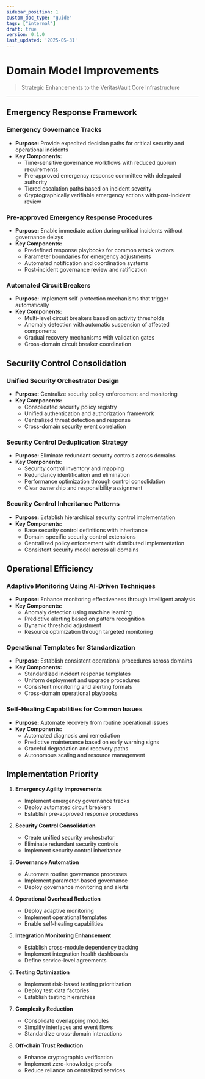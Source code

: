 ```yaml
---
sidebar_position: 1
custom_doc_type: "guide"
tags: ["internal"]
draft: true
version: 0.1.0
last_updated: '2025-05-31'
---
```


# Domain Model Improvements

> Strategic Enhancements to the VeritasVault Core Infrastructure

---

## Emergency Response Framework

### Emergency Governance Tracks

* **Purpose:** Provide expedited decision paths for critical security and operational incidents
* **Key Components:**
  * Time-sensitive governance workflows with reduced quorum requirements
  * Pre-approved emergency response committee with delegated authority
  * Tiered escalation paths based on incident severity
  * Cryptographically verifiable emergency actions with post-incident review

### Pre-approved Emergency Response Procedures

* **Purpose:** Enable immediate action during critical incidents without governance delays
* **Key Components:**
  * Predefined response playbooks for common attack vectors
  * Parameter boundaries for emergency adjustments
  * Automated notification and coordination systems
  * Post-incident governance review and ratification

### Automated Circuit Breakers

* **Purpose:** Implement self-protection mechanisms that trigger automatically
* **Key Components:**
  * Multi-level circuit breakers based on activity thresholds
  * Anomaly detection with automatic suspension of affected components
  * Gradual recovery mechanisms with validation gates
  * Cross-domain circuit breaker coordination

## Security Control Consolidation

### Unified Security Orchestrator Design

* **Purpose:** Centralize security policy enforcement and monitoring
* **Key Components:**
  * Consolidated security policy registry
  * Unified authentication and authorization framework
  * Centralized threat detection and response
  * Cross-domain security event correlation

### Security Control Deduplication Strategy

* **Purpose:** Eliminate redundant security controls across domains
* **Key Components:**
  * Security control inventory and mapping
  * Redundancy identification and elimination
  * Performance optimization through control consolidation
  * Clear ownership and responsibility assignment

### Security Control Inheritance Patterns

* **Purpose:** Establish hierarchical security control implementation
* **Key Components:**
  * Base security control definitions with inheritance
  * Domain-specific security control extensions
  * Centralized policy enforcement with distributed implementation
  * Consistent security model across all domains

## Operational Efficiency

### Adaptive Monitoring Using AI-Driven Techniques

* **Purpose:** Enhance monitoring effectiveness through intelligent analysis
* **Key Components:**
  * Anomaly detection using machine learning
  * Predictive alerting based on pattern recognition
  * Dynamic threshold adjustment
  * Resource optimization through targeted monitoring

### Operational Templates for Standardization

* **Purpose:** Establish consistent operational procedures across domains
* **Key Components:**
  * Standardized incident response templates
  * Uniform deployment and upgrade procedures
  * Consistent monitoring and alerting formats
  * Cross-domain operational playbooks

### Self-Healing Capabilities for Common Issues

* **Purpose:** Automate recovery from routine operational issues
* **Key Components:**
  * Automated diagnosis and remediation
  * Predictive maintenance based on early warning signs
  * Graceful degradation and recovery paths
  * Autonomous scaling and resource management

## Implementation Priority

1. **Emergency Agility Improvements**
   * Implement emergency governance tracks
   * Deploy automated circuit breakers
   * Establish pre-approved response procedures

2. **Security Control Consolidation**
   * Create unified security orchestrator
   * Eliminate redundant security controls
   * Implement security control inheritance

3. **Governance Automation**
   * Automate routine governance processes
   * Implement parameter-based governance
   * Deploy governance monitoring and alerts

4. **Operational Overhead Reduction**
   * Deploy adaptive monitoring
   * Implement operational templates
   * Enable self-healing capabilities

5. **Integration Monitoring Enhancement**
   * Establish cross-module dependency tracking
   * Implement integration health dashboards
   * Define service-level agreements

6. **Testing Optimization**
   * Implement risk-based testing prioritization
   * Deploy test data factories
   * Establish testing hierarchies

7. **Complexity Reduction**
   * Consolidate overlapping modules
   * Simplify interfaces and event flows
   * Standardize cross-domain interactions

8. **Off-chain Trust Reduction**
   * Enhance cryptographic verification
   * Implement zero-knowledge proofs
   * Reduce reliance on centralized services
